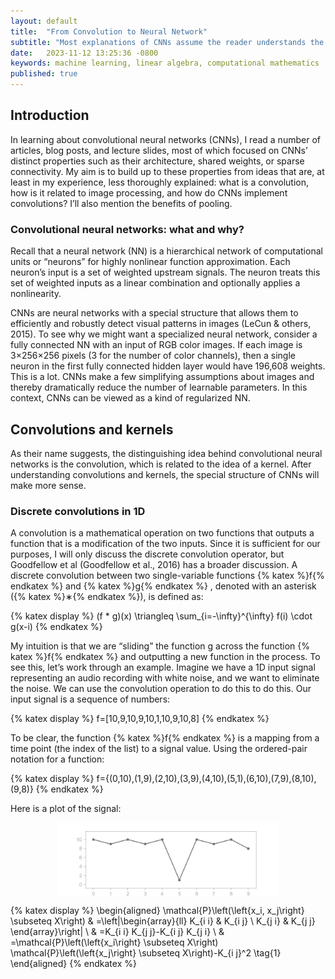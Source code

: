 ```yaml
---
layout: default
title:  "From Convolution to Neural Network"
subtitle: "Most explanations of CNNs assume the reader understands the convolution operation and how it relates to image processing. I explore convolutions in detail and explain how they are implemented as layers in a neural network."
date:   2023-11-12 13:25:36 -0800
keywords: machine learning, linear algebra, computational mathematics
published: true
---
```

## Introduction

In learning about convolutional neural networks (CNNs), I read a number of articles, blog posts, and lecture slides, most of which focused on CNNs’ distinct properties such as their architecture, shared weights, or sparse connectivity. My aim is to build up to these properties from ideas that are, at least in my experience, less thoroughly explained: what is a convolution, how is it related to image processing, and how do CNNs implement convolutions? I’ll also mention the benefits of pooling.

### Convolutional neural networks: what and why?

Recall that a neural network (NN) is a hierarchical network of computational units or “neurons” for highly nonlinear function approximation. Each neuron’s input is a set of weighted upstream signals. The neuron treats this set of weighted inputs as a linear combination and optionally applies a nonlinearity.

CNNs are neural networks with a special structure that allows them to efficiently and robustly detect visual patterns in images (LeCun & others, 2015). To see why we might want a specialized neural network, consider a fully connected NN with an input of RGB color images. If each image is 3×256×256 pixels (3 for the number of color channels), then a single neuron in the first fully connected hidden layer would have 196,608 weights. This is a lot. CNNs make a few simplifying assumptions about images and thereby dramatically reduce the number of learnable parameters. In this context, CNNs can be viewed as a kind of regularized NN.


## Convolutions and kernels

As their name suggests, the distinguishing idea behind convolutional neural networks is the convolution, which is related to the idea of a kernel. After understanding convolutions and kernels, the special structure of CNNs will make more sense.

### Discrete convolutions in 1D

A convolution is a mathematical operation on two functions that outputs a function that is a modification of the two inputs. Since it is sufficient for our purposes, I will only discuss the discrete convolution operator, but Goodfellow et al (Goodfellow et al., 2016) has a broader discussion. A discrete convolution between two single-variable functions {% katex %}f{% endkatex %} and {% katex %}g{% endkatex %} , denoted with an asterisk ({% katex %}∗{% endkatex %}), is defined as:

{% katex display %}
(f * g)(x) \triangleq \sum_{i=-\infty}^{\infty} f(i) \cdot g(x-i)
{% endkatex %}

My intuition is that we are “sliding” the function g across the function {% katex %}f{% endkatex %} and outputting a new function in the process. To see this, let’s work through an example. Imagine we have a 1D input signal representing an audio recording with white noise, and we want to eliminate the noise. We can use the convolution operation to do this to do this. Our input signal is a sequence of numbers:

{% katex display %}
f=[10,9,10,9,10,1,10,9,10,8]
{% endkatex %}

To be clear, the function {% katex %}f{% endkatex %} is a mapping from a time point (the index of the list) to a signal value. Using the ordered-pair notation for a function:


{% katex display %}
f={(0,10),(1,9),(2,10),(3,9),(4,10),(5,1),(6,10),(7,9),(8,10),(9,8)}
{% endkatex %}

Here is a plot of the signal:

<div class='figure'>
  <img src="/assets/img_one.png" style="width: 70%; display: block; margin: 0 auto;" alt="descriptive text for image" />
</div>

{% katex display %}
\begin{aligned}
\mathcal{P}\left(\left\{x_i, x_j\right\} \subseteq X\right) & =\left|\begin{array}{ll}
K_{i i} & K_{i j} \\
K_{j i} & K_{j j}
\end{array}\right| \\
& =K_{i i} K_{j j}-K_{i j} K_{j i} \\
& =\mathcal{P}\left(\left\{x_i\right\} \subseteq X\right) \mathcal{P}\left(\left\{x_j\right\} \subseteq X\right)-K_{i j}^2
\tag{1}
\end{aligned}
{% endkatex %}
